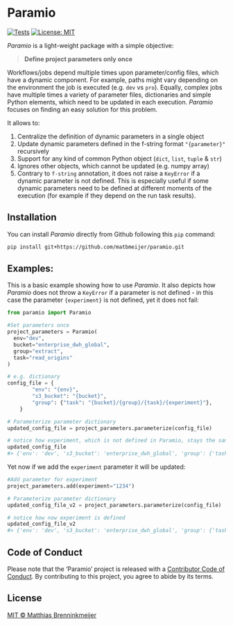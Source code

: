 
<!-- README.md is generated from README.Rmd. Please edit that file -->
<!--<img src="man/figures/logo.png" align="right" height=140/> -->

# Paramio

<!-- badges: start -->

[![Tests](https://github.com/matbmeijer/paramio/actions/workflows/tests.yaml/badge.svg)](https://github.com/matbmeijer/paramio/actions/workflows/tests.yaml)
[![License:
MIT](https://img.shields.io/badge/License-MIT-yellow.svg)](https://opensource.org/licenses/MIT)
<!-- badges: end -->

*Paramio* is a light-weight package with a simple objective:

> **Define project parameters only once**

Workflows/jobs depend multiple times upon parameter/config files, which
have a dynamic component. For example, paths might vary depending on the
environment the job is executed (e.g. `dev` vs `pro`). Equally, complex
jobs have multiple times a variety of parameter files, dictionaries and
simple Python elements, which need to be updated in each execution.
*Paramio* focuses on finding an easy solution for this problem.

It allows to:

1.  Centralize the definition of dynamic parameters in a single object
2.  Update dynamic parameters defined in the f-string format
    `"{parameter}"` recursively
3.  Support for any kind of common Python object (`dict`, `list`,
    `tuple` & `str`)
4.  Ignores other objects, which cannot be updated (e.g. numpy array)
5.  Contrary to `f-string` annotation, it does not raise a `KeyError` if
    a dynamic parameter is not defined. This is especially useful if
    some dynamic parameters need to be defined at different moments of
    the execution (for example if they depend on the run task results).

## Installation

You can install *Paramio* directly from Github following this `pip`
command:

``` bash
pip install git+https://github.com/matbmeijer/paramio.git
```

## Examples:

This is a basic example showing how to use *Paramio*. It also depicts
how *Paramio* does not throw a `KeyError` if a parameter is not
defined - in this case the parameter `{experiment}` is not defined, yet
it does not fail:

``` python
from paramio import Paramio

#Set parameters once
project_parameters = Paramio(
  env="dev",
  bucket="enterprise_dwh_global",
  group="extract",
  task="read_origins"
)

# e.g. dictionary
config_file = {
        "env": "{env}",
        "s3_bucket": "{bucket}",
        "group": {"task": "{bucket}/{group}/{task}/{experiment}"},
    }

# Parameterize parameter dictionary
updated_config_file = project_parameters.parameterize(config_file)

# notice how experiment, which is not defined in Paramio, stays the same
updated_config_file
#> {'env': 'dev', 's3_bucket': 'enterprise_dwh_global', 'group': {'task': 'enterprise_dwh_global/extract/read_origins/{experiment}'}}
```

Yet now if we add the `experiment` parameter it will be updated:

``` python
#Add parameter for experiment
project_parameters.add(experiment="1234")

# Parameterize parameter dictionary
updated_config_file_v2 = project_parameters.parameterize(config_file)

# notice how now experiment is defined
updated_config_file_v2
#> {'env': 'dev', 's3_bucket': 'enterprise_dwh_global', 'group': {'task': 'enterprise_dwh_global/extract/read_origins/1234'}}
```

## Code of Conduct

Please note that the ‘Paramio’ project is released with a [Contributor
Code of
Conduct](https://github.com/matbmeijer/paramio/blob/main/CODE_OF_CONDUCT.md).
By contributing to this project, you agree to abide by its terms.

## License

[MIT © Matthias
Brenninkmeijer](https://github.com/matbmeijer/paramio/blob/main/LICENSE)
